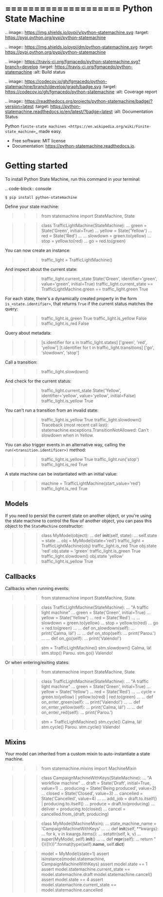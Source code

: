 ====================
Python State Machine
====================


.. image:: https://img.shields.io/pypi/v/python-statemachine.svg
        :target: https://pypi.python.org/pypi/python-statemachine

.. image:: https://img.shields.io/pypi/dm/python-statemachine.svg
        :target: https://pypi.python.org/pypi/python-statemachine

.. image:: https://travis-ci.org/fgmacedo/python-statemachine.svg?branch=develop
        :target: https://travis-ci.org/fgmacedo/python-statemachine
        :alt: Build status

.. image:: https://codecov.io/gh/fgmacedo/python-statemachine/branch/develop/graph/badge.svg
        :target: https://codecov.io/gh/fgmacedo/python-statemachine
        :alt: Coverage report

.. image:: https://readthedocs.org/projects/python-statemachine/badge/?version=latest
        :target: https://python-statemachine.readthedocs.io/en/latest/?badge=latest
        :alt: Documentation Status


Python `finite-state machines <https://en.wikipedia.org/wiki/Finite-state_machine>`_ made easy.


* Free software: MIT license
* Documentation: https://python-statemachine.readthedocs.io.


Getting started
===============

To install Python State Machine, run this command in your terminal:

.. code-block:: console

    $ pip install python-statemachine

Define your state machine:

>>> from statemachine import StateMachine, State

>>> class TrafficLightMachine(StateMachine):
...    green = State('Green', initial=True)
...    yellow = State('Yellow')
...    red = State('Red')
...
...    slowdown = green.to(yellow)
...    stop = yellow.to(red)
...    go = red.to(green)


You can now create an instance:

>>> traffic_light = TrafficLightMachine()

And inspect about the current state:

>>> traffic_light.current_state
State('Green', identifier='green', value='green', initial=True)
>>> traffic_light.current_state == TrafficLightMachine.green == traffic_light.green
True

For each state, there's a dynamically created property in the form ``is_<state.identifier>``, that
returns ``True`` if the current status matches the query:

>>> traffic_light.is_green
True
>>> traffic_light.is_yellow
False
>>> traffic_light.is_red
False

Query about metadata:

>>> [s.identifier for s in traffic_light.states]
['green', 'red', 'yellow']
>>> [t.identifier for t in traffic_light.transitions]
['go', 'slowdown', 'stop']

Call a transition:

>>> traffic_light.slowdown()

And check for the current status:

>>> traffic_light.current_state
State('Yellow', identifier='yellow', value='yellow', initial=False)
>>> traffic_light.is_yellow
True

You can't run a transition from an invalid state:

>>> traffic_light.is_yellow
True
>>> traffic_light.slowdown()
Traceback (most recent call last):
statemachine.exceptions.TransitionNotAllowed: Can't slowdown when in Yellow.

You can also trigger events in an alternative way, calling the ``run(<transition.identificer>)`` method:

>>> traffic_light.is_yellow
True
>>> traffic_light.run('stop')
>>> traffic_light.is_red
True

A state machine can be instantiated with an initial value:

>>> machine = TrafficLightMachine(start_value='red')
>>> traffic_light.is_red
True


Models
------

If you need to persist the current state on another object, or you're using the
state machine to control the flow of another object, you can pass this object
to the ``StateMachine`` constructor:

>>> class MyModel(object):
...     def __init__(self, state):
...         self.state = state
...
>>> obj = MyModel(state='red')
>>> traffic_light = TrafficLightMachine(obj)
>>> traffic_light.is_red
True
>>> obj.state
'red'
>>> obj.state = 'green'
>>> traffic_light.is_green
True
>>> traffic_light.slowdown()
>>> obj.state
'yellow'
>>> traffic_light.is_yellow
True


Callbacks
---------

Callbacks when running events:


>>> from statemachine import StateMachine, State

>>> class TrafficLightMachine(StateMachine):
...     "A traffic light machine"
...     green = State('Green', initial=True)
...     yellow = State('Yellow')
...     red = State('Red')
...
...     slowdown = green.to(yellow)
...     stop = yellow.to(red)
...     go = red.to(green)
...
...     def on_slowdown(self):
...         print('Calma, lá!')
...
...     def on_stop(self):
...         print('Parou.')
...
...     def on_go(self):
...         print('Valendo!')


>>> stm = TrafficLightMachine()
>>> stm.slowdown()
Calma, lá!
>>> stm.stop()
Parou.
>>> stm.go()
Valendo!


Or when entering/exiting states:

>>> from statemachine import StateMachine, State

>>> class TrafficLightMachine(StateMachine):
...    "A traffic light machine"
...    green = State('Green', initial=True)
...    yellow = State('Yellow')
...    red = State('Red')
...
...    cycle = green.to(yellow) | yellow.to(red) | red.to(green)
...
...    def on_enter_green(self):
...        print('Valendo!')
...
...    def on_enter_yellow(self):
...        print('Calma, lá!')
...
...    def on_enter_red(self):
...        print('Parou.')

>>> stm = TrafficLightMachine()
>>> stm.cycle()
Calma, lá!
>>> stm.cycle()
Parou.
>>> stm.cycle()
Valendo!

Mixins
------

Your model can inherited from a custom mixin to auto-instantiate a state machine.

>>> from statemachine.mixins import MachineMixin

>>> class CampaignMachineWithKeys(StateMachine):
...     "A workflow machine"
...     draft = State('Draft', initial=True, value=1)
...     producing = State('Being produced', value=2)
...     closed = State('Closed', value=3)
...     cancelled = State('Cancelled', value=4)
...
...     add_job = draft.to.itself() | producing.to.itself()
...     produce = draft.to(producing)
...     deliver = producing.to(closed)
...     cancel = cancelled.from_(draft, producing)


>>> class MyModel(MachineMixin):
...     state_machine_name = 'CampaignMachineWithKeys'
...
...     def __init__(self, **kwargs):
...         for k, v in kwargs.items():
...             setattr(self, k, v)
...         super(MyModel, self).__init__()
...
...     def __repr__(self):
...         return "{}({!r})".format(type(self).__name__, self.__dict__)

>>> model = MyModel(state=1)
>>> assert isinstance(model.statemachine, CampaignMachineWithKeys)
>>> assert model.state == 1
>>> assert model.statemachine.current_state == model.statemachine.draft
>>> model.statemachine.cancel()
>>> assert model.state == 4
>>> assert model.statemachine.current_state == model.statemachine.cancelled
